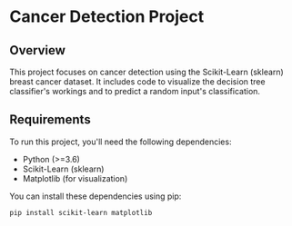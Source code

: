 # Cancer Detection Project

## Overview
This project focuses on cancer detection using the Scikit-Learn (sklearn) breast cancer dataset. It includes code to visualize the decision tree classifier's workings and to predict a random input's classification.

## Requirements
To run this project, you'll need the following dependencies:

- Python (>=3.6)
- Scikit-Learn (sklearn)
- Matplotlib (for visualization)

You can install these dependencies using pip:

```bash
pip install scikit-learn matplotlib
